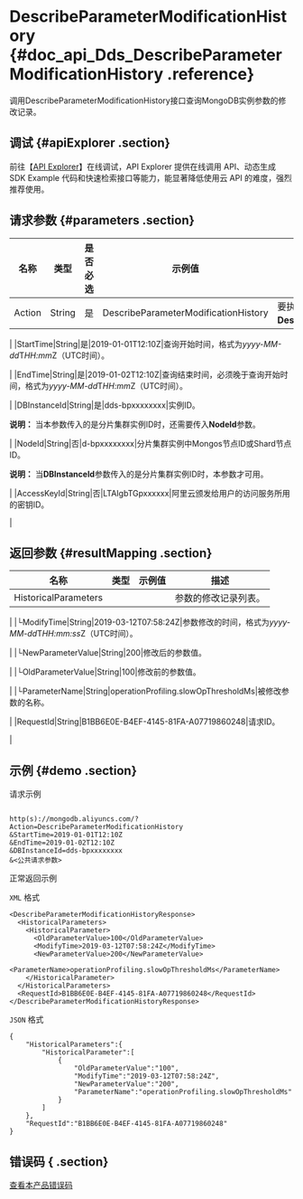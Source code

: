 # DescribeParameterModificationHistory {#doc_api_Dds_DescribeParameterModificationHistory .reference}

调用DescribeParameterModificationHistory接口查询MongoDB实例参数的修改记录。

## 调试 {#apiExplorer .section}

前往【[API Explorer](https://api.aliyun.com/#product=Dds&api=DescribeParameterModificationHistory)】在线调试，API Explorer 提供在线调用 API、动态生成 SDK Example 代码和快速检索接口等能力，能显著降低使用云 API 的难度，强烈推荐使用。

## 请求参数 {#parameters .section}

|名称|类型|是否必选|示例值|描述|
|--|--|----|---|--|
|Action|String|是|DescribeParameterModificationHistory|要执行的操作，取值：**DescribeParameterModificationHistroy**。

 |
|StartTime|String|是|2019-01-01T12:10Z|查询开始时间，格式为*yyyy-MM-dd*T*HH:mm*Z（UTC时间）。

 |
|EndTime|String|是|2019-01-02T12:10Z|查询结束时间，必须晚于查询开始时间，格式为*yyyy-MM-dd*T*HH:mm*Z（UTC时间）。

 |
|DBInstanceId|String|是|dds-bpxxxxxxxx|实例ID。

 **说明：** 当本参数传入的是分片集群实例ID时，还需要传入**NodeId**参数。

 |
|NodeId|String|否|d-bpxxxxxxxx|分片集群实例中Mongos节点ID或Shard节点ID。

 **说明：** 当**DBInstanceId**参数传入的是分片集群实例ID时，本参数才可用。

 |
|AccessKeyId|String|否|LTAIgbTGpxxxxxx|阿里云颁发给用户的访问服务所用的密钥ID。

 |

## 返回参数 {#resultMapping .section}

|名称|类型|示例值|描述|
|--|--|---|--|
|HistoricalParameters| | |参数的修改记录列表。

 |
|└ModifyTime|String|2019-03-12T07:58:24Z|参数修改的时间，格式为*yyyy-MM-dd*T*HH:mm:ss*Z（UTC时间）。

 |
|└NewParameterValue|String|200|修改后的参数值。

 |
|└OldParameterValue|String|100|修改前的参数值。

 |
|└ParameterName|String|operationProfiling.slowOpThresholdMs|被修改参数的名称。

 |
|RequestId|String|B1BB6E0E-B4EF-4145-81FA-A07719860248|请求ID。

 |

## 示例 {#demo .section}

请求示例

``` {#request_demo}

http(s)://mongodb.aliyuncs.com/?Action=DescribeParameterModificationHistory
&StartTime=2019-01-01T12:10Z
&EndTime=2019-01-02T12:10Z
&DBInstanceId=dds-bpxxxxxxxx
&<公共请求参数>

```

正常返回示例

`XML` 格式

``` {#xml_return_success_demo}
<DescribeParameterModificationHistoryResponse>
  <HistoricalParameters>
    <HistoricalParameter>
      <OldParameterValue>100</OldParameterValue>
      <ModifyTime>2019-03-12T07:58:24Z</ModifyTime>
      <NewParameterValue>200</NewParameterValue>
      <ParameterName>operationProfiling.slowOpThresholdMs</ParameterName>
    </HistoricalParameter>
  </HistoricalParameters>
  <RequestId>B1BB6E0E-B4EF-4145-81FA-A07719860248</RequestId>
</DescribeParameterModificationHistoryResponse>

```

`JSON` 格式

``` {#json_return_success_demo}
{
	"HistoricalParameters":{
		"HistoricalParameter":[
			{
				"OldParameterValue":"100",
				"ModifyTime":"2019-03-12T07:58:24Z",
				"NewParameterValue":"200",
				"ParameterName":"operationProfiling.slowOpThresholdMs"
			}
		]
	},
	"RequestId":"B1BB6E0E-B4EF-4145-81FA-A07719860248"
}
```

## 错误码 { .section}

[查看本产品错误码](https://error-center.aliyun.com/status/product/Dds)

